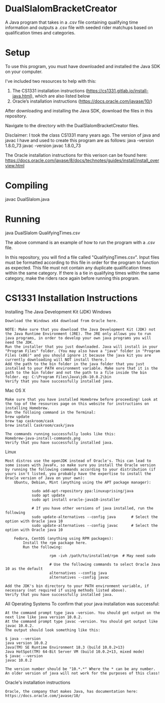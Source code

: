 # DualSlalomBracketCreator
A Java program that takes in a .csv file containing qualifying time information and outputs a .csv file with seeded rider matchups based on qualification times and categories.

# Setup
To use this program, you must have downloaded and installed the Java SDK on your computer.

I've included two resources to help with this:
  1. The CS1331 installation instructions (https://cs1331.gitlab.io/install-java.html), which are also listed below
  2. Oracle’s installation instructions (https://docs.oracle.com/javase/10/)

After downloading and installing the Java SDK, download the files in this repository.

Navigate to the directory with the DualSlalomBracketCreator files.

Disclaimer: I took the class CS1331 many years ago. The version of java and javac I have and used to create this program are as follows:
java -version
  1.8.0_73
javac -version
  javac 1.8.0_73

The Oracle installation instructions for this verison can be found here: https://docs.oracle.com/javase/8/docs/technotes/guides/install/install_overview.html

# Compiling
javac DualSlalom.java

# Running
java DualSlalom QualifyingTimes.csv

The above command is an example of how to run the program with a .csv file.

In this repository, you will find a file called "QualifyingTimes.csv". Input files must be formatted according to this file in order for the program to function as expected.
This file must not contain any duplicate qualification times within the same category. If there is a tie in qualifying times within the same category, make the riders race again before running this program.

# CS1331 Installation Instructions
Installing The Java Development Kit (JDK)
Windows

    Download the Windows x64 download from Oracle here.

    NOTE: Make sure that you download the Java Development Kit (JDK) not the Java Runtime Environment (JRE). The JRE only allows you to run java programs, in order to develop your own java programs you will need the JDK.
    Run the installer that you just downloaded. Java will install in your "Program Files" folder. (You may also have a "java" folder in "Program Files (x86)" and you should ignore it because the java kit you are currently downloading will NOT install there.)
    Add the path to the bin folder in the java folder that you just installed to your PATH environment variable. Make sure that it is the path to the bin folder and not the path to a file inside the bin folder. eg: C:\Program Files\Java\jdk-10.0.2\bin
    Verify that you have successfully installed java.

Mac OS X

    Make sure that you have installed Homebrew before proceeding! Look at the top of the resources page on this website for instructions on installing Homebrew.
    Run the folloing command in the Terminal:
    brew update
    brew tap caskroom/cask
    brew install Caskroom/cask/java

    The commands running successfully looks like this:
    Homebrew-java-install-commands.png
    Verify that you have successfully installed java.

Linux

    Most distros use the openJDK instead of Oracle's. This can lead to some issues with JavaFx, so make sure you install the Oracle version by running the following commands according to your distribution (if yours isn't listed, you probably have the expertise to install the Oracle version of Java on your own):
        Ubuntu, Debian, Mint (anything using the APT package manager):

                sudo add-apt-repository ppa:linuxuprising/java
                sudo apt update
                sudo apt install oracle-java10-installer

                # If you have other versions of java installed, run the following
                sudo update-alternatives --config java       # Select the option with Oracle java 10
                sudo update-alternatives --config javac      # Select the option with Oracle java 10

        Fedora, CentOS (anything using RPM packages):
            Install the rpm package here.
            Run the following:

                        rpm -ivh /path/to/installed/rpm  # May need sudo
                        
                        # Use the following commands to select Oracle Java 10 as the default
                        alternatives --config java
                        alternatives --config javac

    Add the JDK's bin directory to your PATH environment variable, if necessary (not required if using methods listed above).
    Verify that you have successfully installed java.

All Operating Systems
To confirm that your java installation was successful:

    At the command prompt type java -version. You should get output on the next line like java version 10.0.2.
    At the command prompt type javac -version. You should get output like javac 10.0.2.
    The output should look something like this:

    $ java --version
    java version 10.0.2
    Java(TM) SE Runtime Environment 18.3 (build 10.0.2+13)
    Java HotSpot(TM) 64-Bit Server VM (build 10.0.2+13, mixed mode)
    $ javac --version
    javac 10.0.2

    The version number should be "10.*.*" Where the * can be any number. An older version of java will not work for the purposes of this class!

Oracle's installation instructions

    Oracle, the company that makes Java, has documentation here: https://docs.oracle.com/javase/10/
